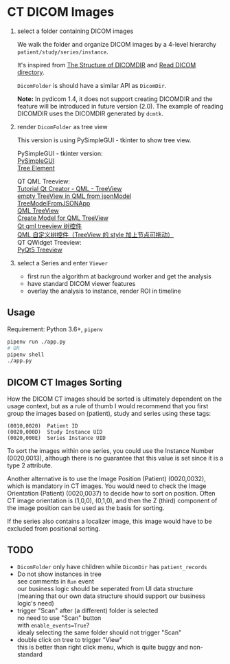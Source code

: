 # CT DICOM Images

1. select a folder containing DICOM images

   We walk the folder and organize DICOM images by a 4-level hierarchy `patient/study/series/instance`.

   It's inspired from [The Structure of DICOMDIR](https://www.medicalconnections.co.uk/kb/DICOMDIR/) and [Read DICOM directory](https://pydicom.github.io/pydicom/stable/auto_examples/input_output/plot_read_dicom_directory.html).

   `DicomFolder` is should have a similar API as `DicomDir`.

   **Note:** In pydicom 1.4, it does not support creating DICOMDIR and the feature will be introduced in future version (2.0). The example of reading DICOMDIR uses the DICOMDIR generated by `dcmtk`.

2. render `DicomFolder` as tree view

   This version is using PySimpleGUI - tkinter to show tree view.

   PySimpleGUI - tkinter version:  
   [PySimpleGUI](https://github.com/PySimpleGUI/PySimpleGUI)  
   [Tree Element](https://github.com/PySimpleGUI/PySimpleGUI#tree-element)

   QT QML Treeview:  
   [Tutorial Qt Creator - QML - TreeView](https://www.youtube.com/watch?v=J_jMDro3sMg)  
   [empty TreeView in QML from jsonModel](https://github.com/eyllanesc/stackoverflow/tree/master/questions/50007170)  
   [TreeModelFromJSONApp](https://gitlab.com/eska2000/TreeModelFromJSONApp)  
   [QML TreeView](https://ruedigergad.com/2011/08/14/qml-treeview/)  
   [Create Model for QML TreeView](https://stackoverflow.com/questions/45166367/create-model-for-qml-treeview)  
   [Qt qml treeview 树控件](https://www.cnblogs.com/surfsky/p/4309299.html)  
   [QML 自定义树控件（TreeView 的 style 加上节点可拖动）](https://blog.csdn.net/weixin_40912639/article/details/83962250)  
   QT QWidget Treeview:  
   [PyQt5 Treeview](https://pythonspot.com/pyqt5-treeview/)

3. select a Series and enter `Viewer`

   - first run the algorithm at background worker and get the analysis
   - have standard DICOM viewer features
   - overlay the analysis to instance, render ROI in timeline

## Usage

Requirement: Python 3.6+, `pipenv`

```sh
pipenv run ./app.py
# OR
pipenv shell
./app.py
```

## DICOM CT Images Sorting

How the DICOM CT images should be sorted is ultimately dependent on the usage context, but as a rule of thumb I would recommend that you first group the images based on (patient), study and series using these tags:

```
(0010,0020)  Patient ID
(0020,000D)  Study Instance UID
(0020,000E)  Series Instance UID
```

To sort the images within one series, you could use the Instance Number (0020,0013), although there is no guarantee that this value is set since it is a type 2 attribute.

Another alternative is to use the Image Position (Patient) (0020,0032), which is mandatory in CT images. You would need to check the Image Orientation (Patient) (0020,0037) to decide how to sort on position. Often CT image orientation is (1,0,0), (0,1,0), and then the Z (third) component of the image position can be used as the basis for sorting.

If the series also contains a localizer image, this image would have to be excluded from positional sorting.

## TODO

- `DicomFolder` only have children while `DicomDir` has `patient_records`
- Do not show instances in tree  
  see comments in `Run` event  
  our business logic should be seperated from UI data structure  
  (meaning that our own data structure should support our business logic's need)
- trigger "Scan" after (a different) folder is selected  
  no need to use "Scan" button  
  with `enable_events=True`?  
  idealy selecting the same folder should not trigger "Scan"
- double click on tree to trigger "View"  
  this is better than right click menu, which is quite buggy and non-standard
